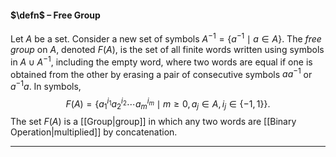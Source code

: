 #### $\defn$ – Free Group
Let $A$ be a set. Consider a new set of symbols $A^{-1}=\{a^{-1} \mid a \in A\}$. The *free group* on $A$, denoted $F(A)$, is the set of all finite words written using symbols in $A\cup A^{-1}$, including the empty word, where two words are equal if one is obtained from the other by erasing a pair of consecutive symbols $aa^{-1}$ or $a^{-1}a$. 
In symbols,
$$F(A)=\{a_1^{i_1}a_2^{i_2}\cdots a_m^{i_m} \mid m\geq 0, a_j\in A, i_j\in\{-1,1\}\}.$$
The set $F(A)$ is a [[Group|group]] in which any two words are [[Binary Operation|multiplied]] by concatenation. 
***